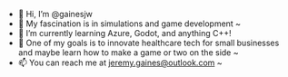 - 👋 Hi, I’m @gainesjw
- 👀 My fascination is in simulations and game development ~
- 🌱 I’m currently learning Azure, Godot, and anything C++!
- 💞️ One of my goals is to innovate healthcare tech for small businesses and maybe learn how to make a game or two on the side ~
- 📫 You can reach me at jeremy.gaines@outlook.com ~

<!---
gainesjw/gainesjw is a ✨ special ✨ repository because its `README.md` (this file) appears on your GitHub profile.
You can click the Preview link to take a look at your changes.
--->
